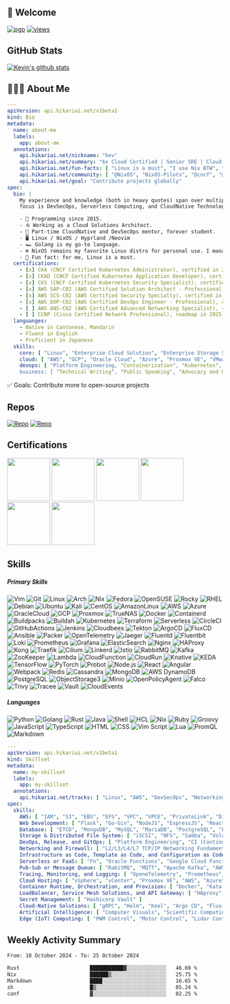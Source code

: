 ## 👋 Welcome

[![pgp](https://img.shields.io/badge/pgp-0x94D6346D64755A07-313131?style=flat&labelColor=545454&color=313131)](https://gist.githubusercontent.com/piyoki/c02f59d6622d9398395fcdd235106b12/raw/cf5ee5319a6f0d9deb4ce9e25913de781fe5a7e4/03F0DA2F40D284FCB33A182A72342911D7967CEB.asc) 
[![views](https://komarev.com/ghpvc/?username=piyoki&style=flat&color=313131&label=views)](https://github.com/piyoki)

## GitHub Stats

<a href="https://github.com/piyoki">
 <img align="center" src="https://github-readme-stats.vercel.app/api?username=piyoki&show_icons=true&bg_color=00000000" alt="Kevin's github stats"/>
</a>

## 👨🏻‍💻 About Me 

```yaml
---
apiVersion: api.hikariai.net/v1beta1
kind: Bio
metadata:
  name: about-me
  labels:
    app: about-me
  annotations:
    api.hikariai.net/nickname: "kev"
    api.hikariai.net/summary: "6x Cloud Certified | Senior SRE | Cloud Solutions Architect | Linux, AWS, DevSecOps, Networking, Cybersecurity, Serverless Computing, Kubernetes"
    api.hikariai.net/fun-facts: [ "Linux is a must", "I use Nix BTW", "Vim Professional" ]
    api.hikariai.net/community: [ "@NixOS", "NixOS-Pilots", "@cncf", "@kubernetes", "@cilium", "@juicedata", "@techprober", "@vertexbox" ]
    api.hikariai.net/goal: "Contribute projects globally"
spec:
  bio: |
    My experience and knowledge (both in heavy quotes) span over multiple languages, my primary
    focus is DevSecOps, Serverless Computing, and CloudNative Technology.

    - 📅 Programming since 2015.
    - ⛵ Working as a Cloud Solutions Architect.
    - 🏫 Part-time CloudNative and DevSecOps mentor, forever student.
    - 🖥️ Linux / NixOS / Hyprland /Neovim
    - 🏎️ Golang is my go-to language.
    - ❄️ NixOS remains my favorite Linux distro for personal use. I manage my own fleet of servers and virtual machines powered by it.
    - 🎲 Fun fact: for me, Linux is a must.
  certifications:
    - [x] CKA (CNCF Certified Kubernetes Administrator), certified in 2022
    - [x] CKAD (CNCF Certified Kubernetes Application Developer), certified in 2022
    - [x] CKS (CNCF Certified Kubernetes Security Specialist), certified in 2023
    - [x] AWS SAP-C02 (AWS Certified Solution Architect - Professional), certified in 2024
    - [x] AWS SCS-C02 (AWS Certified Security Specialty), certified in 2024
    - [x] AWS DOP-C02 (AWS Certified DevOps Engineer - Professional), certified in in 2024
    - [ ] AWS ANS-C02 (AWS Certified Advanced Networking Specialist), roadmap in 2025
    - [ ] CCNP (Cisco Certified Network Professional), roadmap in 2025
  languanges:
    - Native in Cantonese, Mandarin
    - Fluent in English
    - Proficient in Japanese
  skills:
    core: [ "Linux", "Enterprise Cloud Solution", "Enterprise Storage Solution", "Enterprise Integrated Compliance Firewall", "IT Security", "Advanced Networking", "Enterprise SD-WAN Solution" ]
    cloud: [ "AWS", "GCP", "Oracle Cloud", "Azure", "Proxmox VE", "VMware vCenter" ]
    devops: [ "Platform Engineering, "Containerization", "Kubernetes", "CloudNative", "DevSecOps", "GitOps", "Serverless" ]
    business: [ "Technical Writing", "Public Speaking", "Advocacy and Outreach", "Host Events" ]
```

✅ Goals: Contribute more to open-source projects

## Repos

[![Repo](https://custom-icon-badges.herokuapp.com/badge/-Personal%20Repos-black?style=for-the-badge&logoColor=white&logo=repo)](https://github.com/piyoki)
[![Repo](https://custom-icon-badges.herokuapp.com/badge/-Gist%20Repos-black?style=for-the-badge&logoColor=white&logo=repo)](https://gist.github.com/piyoki)

## Certifications

<img src="https://github.com/user-attachments/assets/eab76e54-eb17-4d0c-a136-5373812f2181" border="0" width="100px">
<img src="https://github.com/piyoki/piyoki/assets/31861128/fa15e3cb-0741-4b74-83f7-3627941e1ed3" border="0" width="100px">
<img src="https://github.com/piyoki/piyoki/assets/31861128/e4716a48-03e9-4f25-968b-5088c7408e6e" border="0" width="100px">
<img src="https://github.com/piyoki/piyoki/assets/31861128/77a2d702-4b79-4eb2-92b5-d8ff13274797" border="0" width="100px">
<img src="https://github.com/piyoki/piyoki/assets/31861128/28767e55-3583-4cf5-83bc-5e94b71984f1" border="0" width="100px">
<img src="https://github.com/piyoki/piyoki/assets/31861128/e58fb540-b365-4123-a752-009370fa9994" border="0" width="100px">

## Skills

##### Primary Skills

![Vim](https://img.shields.io/badge/-Vim-000?&logo=Vim&logoColor=green)
![Git](https://img.shields.io/badge/-Git-000?&logo=Git)
![Linux](https://img.shields.io/badge/-Linux-000?&logo=Linux)
![Arch](https://img.shields.io/badge/-Arch-000?&logo=ArchLinux)
![Nix](https://img.shields.io/badge/-Nix-000?&logo=NixOS)
![Fedora](https://img.shields.io/badge/-Fedora-000?&logo=Fedora)
![OpenSUSE](https://img.shields.io/badge/-openSUSE-000?&logo=suse&logoColor=green)
![Rocky](https://img.shields.io/badge/-Rocky-000?&logo=rockylinux)
![RHEL](https://img.shields.io/badge/-RHEL-000?&logo=RedHat&logoColor=red)
![Debian](https://img.shields.io/badge/-Debian-000?&logo=Debian&logoColor=red)
![Ubuntu](https://img.shields.io/badge/-Ubuntu-000?&logo=Ubuntu)
![Kali](https://img.shields.io/badge/-Kali-000?&logo=kalilinux)
![CentOS](https://img.shields.io/badge/-CentOS-000?&logo=CentOS&logoColor=green)
![AmazonLinux](https://img.shields.io/badge/-AmazonLinux-000?&logo=AmazonEC2)
![AWS](https://img.shields.io/badge/-AWS-000?&logo=amazonwebservices&logoColor=F90)
![Azure](https://custom-icon-badges.herokuapp.com/badge/-Azure-000?&logo=Azure&logoColor=blue)
![OracleCloud](https://img.shields.io/badge/-OracleCloud-000?&logo=Oracle&logoColor=orange)
![GCP](https://img.shields.io/badge/-GCP-000?&logo=GoogleCloud)
![Proxmox](https://img.shields.io/badge/-Proxmox-000?&logo=Proxmox)
![TrueNAS](https://img.shields.io/badge/-TrueNAS-000?&logo=TrueNAS)
![Docker](https://img.shields.io/badge/-Docker-000?&logo=Docker)
![Containerd](https://img.shields.io/badge/-Containerd-000?&logo=Containerd)
![Buildpacks](https://custom-icon-badges.herokuapp.com/badge/-Buildpacks-000?&logo=buildpacks)
![Buildah](https://custom-icon-badges.herokuapp.com/badge/-Buildah-000?&logo=buildah)
![Kubernetes](https://img.shields.io/badge/-Kubernetes-000?&logo=Kubernetes)
![Terraform](https://img.shields.io/badge/-Terraform-000?&logo=Terraform&logoColor=blueviolet)
![Serverless](https://img.shields.io/badge/-Serverless-000?&logo=Serverless)
![CircleCI](https://img.shields.io/badge/-Circle%20CI-000?&logo=CircleCI)
![GitHubActions](https://img.shields.io/badge/-GitHubActions-000?&logo=GitHubActions)
![Jenkins](https://custom-icon-badges.herokuapp.com/badge/-Jenkins-000?&logo=Jenkins)
![Cloudbees](https://img.shields.io/badge/-Cloudbees-000?&logo=Cloudbees)
![Tekton](https://img.shields.io/badge/-Tekton-000?&logo=Tekton)
![ArgoCD](https://img.shields.io/badge/-ArgoCD-000?&logo=Argo)
![FluxCD](https://custom-icon-badges.herokuapp.com/badge/-FluxCD-000?&logo=fluxcd)
![Ansible](https://img.shields.io/badge/-Ansible-000?&logo=Ansible&logoColor=red)
![Packer](https://img.shields.io/badge/-Packer-000?&logo=Packer)
![OpenTelemetry](https://custom-icon-badges.herokuapp.com/badge/-OpenTelemetry-000?&logo=OpenTelemetry&logoColor=blue)
![Jaeger](https://custom-icon-badges.herokuapp.com/badge/-Jaeger-000?&logo=Jaeger)
![Fluentd](https://custom-icon-badges.herokuapp.com/badge/-Fluentd-000?&logo=Fluentd)
![Fluentbit](https://custom-icon-badges.herokuapp.com/badge/-Fluentbit-000?&logo=Fluentbit)
![Loki](https://custom-icon-badges.herokuapp.com/badge/-Loki-000?&logo=loki)
![Prometheus](https://img.shields.io/badge/-Prometheus-000?&logo=Prometheus)
![Grafana](https://img.shields.io/badge/-Grafana-000?&logo=Grafana)
![ElasticSearch](https://img.shields.io/badge/-ElasticSearch-000?&logo=ElasticSearch&logoColor=lightpink)
![Nginx](https://img.shields.io/badge/-Nginx-000?&logo=Nginx&logoColor=009900)
![HAProxy](https://custom-icon-badges.herokuapp.com/badge/-HAProxy-000?&logo=haproxy)
![Kong](https://img.shields.io/badge/-Kong-000?&logo=Kong&logoColor=lightgreen)
![Traefik](https://img.shields.io/badge/-Traefik-000?&logo=TraefikProxy)
![Cilium](https://img.shields.io/badge/-Cilium-000?&logo=Cilium)
![Linkerd](https://custom-icon-badges.herokuapp.com/badge/-Linkerd-000?&logo=Linkerd)
![Istio](https://custom-icon-badges.herokuapp.com/badge/-Istio-000?&logo=Istio)
![RabbitMQ](https://img.shields.io/badge/-RabbitMQ-000?&logo=RabbitMQ)
![Kafka](https://img.shields.io/badge/-Kafka-000?&logo=apachekafka)
![ZooKeeper](https://custom-icon-badges.herokuapp.com/badge/-ZooKeeper-000?&logo=apachezookeeper)
![Lambda](https://img.shields.io/badge/-Lambda-000?&logo=AWSLambda)
![CloudFunction](https://custom-icon-badges.herokuapp.com/badge/-CloudFunctions-000?&logo=google-cloud-functions)
![CloudRun](https://custom-icon-badges.herokuapp.com/badge/-CloudRun-000?&logo=google-cloud-run)
![Knative](https://custom-icon-badges.herokuapp.com/badge/-Knative-000?&logo=Knative&logoColor=blue)
![KEDA](https://custom-icon-badges.herokuapp.com/badge/-KEDA-000?&logo=keda)
![TensorFlow](https://img.shields.io/badge/-TensorFlow-000?&logo=TensorFlow)
![PyTorch](https://img.shields.io/badge/-PyTorch-000?&logo=PyTorch)
![Probot](https://custom-icon-badges.herokuapp.com/badge/-Probot-000?&logo=Probot)
![Node.js](https://img.shields.io/badge/-Node.js-000?&logo=node.js)
![React](https://img.shields.io/badge/-React-000?&logo=React)
![Angular](https://img.shields.io/badge/-Angular-000?&logo=Angular&logoColor=darkred)
![Webpack](https://img.shields.io/badge/-Webpack-000?&logo=Webpack)
![Redis](https://img.shields.io/badge/-Redis-000?&logo=Redis)
![Cassandra](https://custom-icon-badges.herokuapp.com/badge/-Cassandra-000?&logo=apache-cassandra)
![MongoDB](https://img.shields.io/badge/-MongoDB-000?&logo=MongoDB)
![AWS DynamoDB](https://img.shields.io/badge/-AmazonDynamoDB-000?&logo=AmazonDynamoDB&logoColor=de8000)
![PostgreSQL](https://img.shields.io/badge/-PostgreSQL-000?&logo=PostgreSQL)
![ObjectStorage3](https://img.shields.io/badge/-ObjectStorage-000?&logo=AmazonS3)
![Minio](https://custom-icon-badges.herokuapp.com/badge/-Minio-000?&logo=minio)
![OpenPolicyAgent](https://custom-icon-badges.herokuapp.com/badge/-OpenPolicyAgent-000?&logo=open-policy-agent)
![Falco](https://custom-icon-badges.herokuapp.com/badge/-Falco-000?&logo=falco)
![Trivy](https://custom-icon-badges.herokuapp.com/badge/-Trivy-000?&logo=aqua-trivy)
![Tracee](https://custom-icon-badges.herokuapp.com/badge/-Tracee-000?&logo=aqua-tracee)
![Vault](https://custom-icon-badges.herokuapp.com/badge/-Vault-000?&logo=vault)
![CloudEvents](https://custom-icon-badges.herokuapp.com/badge/-CloudEvents-000?&logo=CloudEvents)

##### Languages

![Python](https://img.shields.io/badge/-Python-000?&logo=Python)
![Golang](https://img.shields.io/badge/-Golang-000?&logo=Go)
![Rust](https://img.shields.io/badge/-Rust-000?&logo=Rust)
![Java](https://custom-icon-badges.herokuapp.com/badge/-Java-000?&logo=Java-lang)
![Shell](https://img.shields.io/badge/-Shell-000?&logo=GNOMETerminal)
![HCL](https://img.shields.io/badge/-HCL-000?&logo=HCL)
![Nix](https://img.shields.io/badge/-Nix-000?&logo=NixOS)
![Ruby](https://img.shields.io/badge/-Ruby-000?&logo=Ruby&logoColor=darkred)
![Groovy](https://img.shields.io/badge/-Groovy-000?&logo=ApacheGroovy)
![JavaScript](https://img.shields.io/badge/-JavaScript-000?&logo=JavaScript)
![TypeScript](https://img.shields.io/badge/-TypeScript-000?&logo=TypeScript)
![HTML](https://img.shields.io/badge/-HTML-000?&logo=HTML5)
![CSS](https://img.shields.io/badge/-CSS-000?&logo=CSS3&logoColor=yellow)
![Vim Script](https://img.shields.io/badge/-Vim%20Script-000?&logo=vim&logoColor=green)
![Lua](https://img.shields.io/badge/-Lua-000?&logo=Lua&logoColor=pink)
![PromQL](https://img.shields.io/badge/-PromQL-000?&logo=Prometheus)
![Markdown](https://img.shields.io/badge/-Markdown-000?&logo=Markdown)

```yaml
---
apiVersion: api.hikariai.net/v1beta1
kind: Skillset
metadata:
  name: my-skillset
  labels:
    app: my-skillset
  annotations:
    api.hikariai.net/tracks: [ "Linux", "AWS", "DevSecOps", "Networking", "Cybersecurity", "Serverless Computing", "CloudNative", "Kubernetes" ]
spec:
  skills:
    AWS: [ "IAM", "S3", "EBS", "EFS", "VPC", "VPCE", "PrivateLink", "DirectLink", "VPCPeering", "APIGateway", "EKS", "ECS", "EC2", "Route 53", "StepFunction", "Lambda", "RDS", "Aurora", "DynamoDB", "CloudFront", "TransitGateway", "CloudWatch", "QuickSight", "RedShift", "SNS", "SQS", "OpenSearch", "KinesisDataStream", "KinesisDataFirehose", "ElasticCache", "WAF", "Cognito", "EventBridge", "GuardDuty", "CloudTrail", "Inspector", "CloudFormation", "SecretManager", "Config" ]
    Web Development: [ "Flask", "Go-Gin", "NodeJS", "ExpressJS", "ReactJS", "AngularJS", "RxJS", "Yarn", "Webpack", "FastAPI" ]
    Database: [ "ETCD", "MongoDB", "MySQL", "MariaDB", "PostgreSQL", "Firestore", "InfluxDB", "Redis", "AWS DynamoDB", "AWS Aurora", "Cassandra" ]
    Storage & Distributed File System: [ "iSCSI", "NFS", "Samba", "Volume Storage", "Bucket Storage", "File Storage", "CloudNative CSI (Container Storage Interface)" ]
    DevOps, Release, and GitOps: [ "Platform Engineering", "CI (Continuous Integration)", "CD (Continuous Deployment)", "CO (Continuous Operation)", "ChatOps", "GitHub Actions", "Jenkins", "CircleCI", "Tekton CI", "Argo Workflow", "Weaveworks", "Jenkins X", "Argo Events", "Argo Workflow", "Image Updater", "ArgoCD", "FluxCD", "Flagger", "Rancher Fleet", "Ansible Tower", "AWX", "Progressive Delivery", "Blue/Green Deployment", "Canary Deployment" ]
    Networking and Firewall: [ "L2/L3/L4/L7 TCP/IP Networking Fundamentals", "VLAN", "Pfsense", "OPNSense", "Sophos-XG-Firewall", "Cloud Router", "IPS", "DDoS Protection", "CDN", "Proxy Tunnel", "SD-WAN Solution" ]
    Infrastructure as Code, Template as Code, and Configuration as Code: [ "Pulumi", "CrossPlane", "Terraform", "Terragrunt", "Packer", "Cloud-init", "Ansible", "LXC" ]
    Serverless or FaaS: [ "Fn", "Oracle Functions", "Google Cloud Functions", "AWS Lambda", "Vercel Serverless Function", "AWS Fargate (Serverless way to launch containers)", "OpenFaaS" ]
    Pub-Sub or Message Queue: [ "RabitMQ", "MQTT", "Apache Kafka", "AWS SQS", "Redis Stream" ]
    Tracing, Monitoring, and Logging: [ "OpeneTelemetry", "Prometheus", "Kiali", "Grafana", "Loki", "ELK Stack (ElasticSearch)", "Fluentd", "Fluentbit" ]
    Cloud Hosting: [ "vSphere", "vCenter", "Proxmox VE", "AWS", "Azure", "Google Cloud", "Huawei Cloud", "Oracle Cloud", "AliCloud", "Bandwagon VPS Hosting", "Tencent Cloud", "Linnode", "Vultr", "Civo", "Hetzner" ]
    Container Runtime, Orchestration, and Provision: [ "Docker", "Kata Container", "CRI-O", "Containerd", "Docker Swarm", "Rancher (k3s)", "CloudFoundry", "Kubernetes (k8s)", "OpenShift", "AWS EKS", "GKE", "OKE", "K3D", "K0S", "MiniKube", "Kind" ]
    LoadBalancer, Service Mesh Solutions, and API Gateway: [ "HAproxy", "Nginx", "Trafik", "Istio", "Linkerd", "Envoy", "Consul", "Kong", "Cilium Sidecarless Service Mesh" ]
    Secret Management: [ "Hashicorp Vault" ]
    Cloud-Native Solutions: [ "gRPC", "Helm", "Keel", "Argo CD", "Flux CD", "ArgoWorkflow", "Tekton CI", "Kafka", "Harbor", "Longhorn", "Buildpack", "Kaniko", "EFK Stack", "FluentBit", "Fluentd", "Knative", "KubeFlow", "KubeEdge", "Flagger", "Kubeseal", "KubeLinter", "KubeVela", "Kogito", "Zipkin", "NeoLoad", "Keptn", "Velero", "GatesKeeper", "KubeMQ", "Apache Pulsar", "Capsule", "VCluster", "DevSpace", "Keda", "Dapr", "Karmada", "Sysbox", "OpenTelemetry", "Jenkins X", "Cilium", "Tetragon", "KPack", "Trivy", "Kyverno", "Falco", "OpenPolicyAgent", "Karpenter", "Pixie", "Robusta" ]
    Artificial Intelligence: [ "Computer Visuals", "Scientific Computing", "Model Training", "Linear Regression", "Transfer Learning", "Federal Learning" ]
    Edge (IoT) Computing: [ "PWM Control", "Motor Control", "Lidar Control", "Relay Control" ]
```

## Weekly Activity Summary

<!--START_SECTION:waka-->

```txt
From: 18 October 2024 - To: 25 October 2024

Rust                       ███████████▓░░░░░░░░░░░░░   46.69 %
Nix                        ██████▒░░░░░░░░░░░░░░░░░░   25.75 %
Markdown                   ████░░░░░░░░░░░░░░░░░░░░░   16.65 %
sh                         █▒░░░░░░░░░░░░░░░░░░░░░░░   05.24 %
conf                       ▓░░░░░░░░░░░░░░░░░░░░░░░░   02.25 %
```

<!--END_SECTION:waka-->
